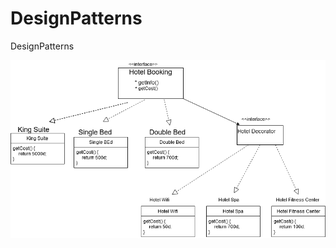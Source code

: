 # DesignPatterns
DesignPatterns

![Decorator Design Pattern](https://github.com/upasana05ghosh/DesignPatterns/blob/master/DecoratorDesignPatter/HotelBookingDecorator-1.png)
